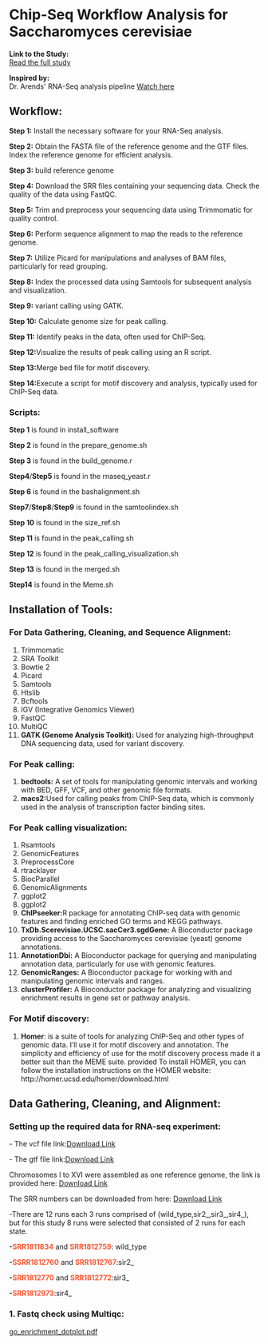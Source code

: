 <h1>Chip-Seq Workflow Analysis for Saccharomyces cerevisiae</h1>



<p>
  <strong>Link to the Study:</strong><br>
  <a href="https://www.ncbi.nlm.nih.gov/pmc/articles/PMC4492376/" target="_blank">Read the full study</a>
</p>

<p>
  <strong>Inspired by:</strong><br>
  Dr. Arends' RNA-Seq analysis pipeline <a href="https://www.youtube.com/watch?v=PlqDQBl22DI&list=PLhR2Go-lh6X63hnyBzwWNvsaw1R79ESPI&pp=iAQB" target="_blank">Watch here</a>
</p>
<p>
<h2>Workflow:</h2>
<p><strong>Step 1:</strong> Install the necessary software for your RNA-Seq analysis.</p>
<p><strong>Step 2:</strong> Obtain the FASTA file of the reference genome and the GTF files. Index the reference genome for efficient analysis.</p>
<p><strong>Step 3:</strong> build reference genome</p>
<p><strong>Step 4:</strong> Download the SRR files containing your sequencing data. Check the quality of the data using FastQC.</p>
<p><strong>Step 5:</strong> Trim and preprocess your sequencing data using Trimmomatic for quality control.</p>
<p><strong>Step 6:</strong> Perform sequence alignment to map the reads to the reference genome.</p>
<p><strong>Step 7:</strong> Utilize Picard for  manipulations and analyses of BAM files, particularly for read grouping.</p>
<p><strong>Step 8:</strong> Index the processed data using Samtools for subsequent analysis and visualization.</p>
<p><strong>Step 9:</strong> variant calling using GATK.</p>
<p><strong>Step 10:</strong> Calculate genome size for peak calling.</p>
<p><strong>Step 11:</strong> Identify peaks in the data, often used for ChIP-Seq.</p>
<p><strong>Step 12:</strong>Visualize the results of peak calling using an R script.</p>
<p><strong>Step 13:</strong>Merge bed file for motif discovery.</p>
<p><strong>Step 14:</strong>Execute a script for motif discovery and analysis, typically used for ChIP-Seq data.</p>
<p>
<h3>Scripts:</h3>
<p><strong>Step 1</strong> is found in install_software </p>
<p><strong>Step 2</strong> is found in the prepare_genome.sh </p>
<p><strong>Step 3</strong> is found in the build_genome.r </p>
<p><strong>Step4</strong>/<strong>Step5</strong> is found in the rnaseq_yeast.r </p>
<p><strong>Step 6</strong> is found in the bashalignment.sh </p>
<p><strong>Step7</strong>/<strong>Step8</strong>/<strong>Step9</strong> is found in the samtoolindex.sh </p>
<p><strong>Step 10</strong> is found in the size_ref.sh </p>
<p><strong>Step 11</strong> is found in the peak_calling.sh </p>
<p><strong>Step 12</strong> is found in the peak_calling_visualization.sh </p>
<p><strong>Step 13</strong> is found in the merged.sh </p>
<p><strong>Step14</strong> is found in the Meme.sh </p>
<h2>Installation of Tools:</h2>
<h3>For Data Gathering, Cleaning, and Sequence Alignment:</h3>
<ol>
  <li>Trimmomatic</li>
  <li>SRA Toolkit</li>
  <li>Bowtie 2</li>
  <li>Picard</li>
  <li>Samtools</li>
  <li>Htslib</li>
  <li>Bcftools</li>
  <li>IGV (Integrative Genomics Viewer)</li>
  <li>FastQC</li>
  <li>MultiQC</li>
  <li><strong>GATK (Genome Analysis Toolkit):</strong> Used for analyzing high-throughput DNA sequencing data, used for variant discovery.</li>
</ol>
<h3>For Peak calling:</h3>
<ol>
<li><strong>bedtools:</strong> A set of tools for manipulating genomic intervals and working with BED, GFF, VCF, and other genomic file formats.</li>
<li><strong>macs2:</strong>Used for calling peaks from ChIP-Seq data, which is commonly used in the analysis of transcription factor binding sites.</li>
</ol>
</ol>
<h3>For Peak calling visualization:</h3>
<ol>
<li>Rsamtools</li>
<li>GenomicFeatures</li>
<li>PreprocessCore</li>
<li>rtracklayer</li>
<li>BiocParallel</li>
<li>GenomicAlignments</li>
<li>ggplot2</li>
<li>ggplot2</li>
<li><strong>ChIPseeker:</strong>R package for annotating ChIP-seq data with genomic features and finding enriched GO terms and KEGG pathways.</li>
<li><strong>TxDb.Scerevisiae.UCSC.sacCer3.sgdGene:</strong> A Bioconductor package providing access to the Saccharomyces cerevisiae (yeast) genome annotations.</li>
<li><strong>AnnotationDbi:</strong> A Bioconductor package for querying and manipulating annotation data, particularly for use with genomic features.</li>
<li><strong>GenomicRanges:</strong> A Bioconductor package for working with and manipulating genomic intervals and ranges.</li>
<li><strong>clusterProfiler:</strong> A Bioconductor package for analyzing and visualizing enrichment results in gene set or pathway analysis.</li>

</ol>
<h3>For Motif discovery:</h3>
<ol>
<li><strong>Homer</strong>: is a suite of tools for analyzing ChIP-Seq and other types of genomic data. I’ll use it for motif discovery and annotation. The simplicity and efficiency of use for the motif discovery process made it a better suit than the MEME suite.
provided To install HOMER, you can follow the installation instructions on the HOMER website: http://homer.ucsd.edu/homer/download.html </li>
</ol>

<h2>Data Gathering, Cleaning, and Alignment:</h3>

<h3>Setting up the required data for RNA-seq experiment:</h3>

<p> - The vcf file link:<a href="http://ftp.ensembl.org/pub/release-108/variation/vcf/saccharomyces_cerevisiae/saccharomyces_cerevisiae.vcf.gz">Download Link</a> </p>
<p> - The gtf file link:<a href=" http://ftp.ensembl.org/pub/release-108/gtf/saccharomyces_cerevisiae/Saccharomyces_cerevisiae.R64-1-1.108.gtf.gz">Download Link</a> </p>
<p>  Chromosomes I to XVI were assembled as one reference genome, the link is provided here: <a href="ftp.ensembl.org/pub/release-108/fasta/saccharomyces_cerevisiae/dna/">Download Link</a> </p>
<p> The SRR numbers can be downloaded from here: <a href="https://www.ncbi.nlm.nih.gov/Traces/study/?query_key=1&WebEnv=MCID_65481570ff982c6a638a6b67&o=acc_s%3Aa">Download Link</a> </p>
<p>-There are 12 runs each 3 runs comprised of (wild_type,sir2_,sir3_,sir4_), but for this study 8 runs were selected that consisted of 2 runs for each state. </p>
<p><strong>-<span style="color:#FF5733;">SRR1811834</span></strong> and <strong><span style="color:#FF5733;">SRR1812759</span></strong>: wild_type</p>
<p><strong>-<span style="color:#FF5733;">SSRR1812760</span></strong> and <strong><span style="color:#FF5733;">SRR1812767</span></strong>:sir2_ </p>
<p><strong>-<span style="color:#FF5733;">SRR1812770</span></strong> and <strong><span style="color:#FF5733;">SRR1812772</span></strong>:sir3_</p>
<p><strong>-<span style="color:#FF5733;">SRR1812973</span></strong>:sir4_</p>
  <h3>1. Fastq check using Multiqc:</h3>

  
[go_enrichment_dotplot.pdf](https://github.com/Naoueldjouher/Chip-seq/files/13261084/go_enrichment_dotplot.pdf)




